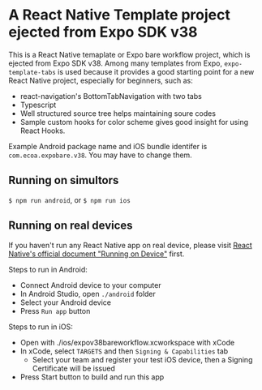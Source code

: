 # A React Native Template project ejected from Expo SDK v38

This is a React Native temaplate or Expo bare workflow project, which is ejected from Expo SDK v38. Among many templates from Expo, `expo-template-tabs` is used because it provides a good starting point for a new React Native project, especially for beginners, such as:

- react-navigation's BottomTabNavigation with two tabs 
- Typescript
- Well structured source tree helps maintaining soure codes
- Sample custom hooks for color scheme gives good insight for using React Hooks.

Example Android package name and iOS bundle identifer is `com.ecoa.expobare.v38`. You may have to change them.

## Running on simultors
`$ npm run android`, or `$ npm run ios`

## Running on real devices
If you haven't run any React Native app on real device, please visit [React Native's official document "Running on Device"](https://reactnative.dev/docs/running-on-device) first.

Steps to run in Android:

- Connect Android device to your computer 
- In Android Studio, open `./android` folder
- Select your Android device
- Press `Run app` button

Steps to run in iOS:

- Open with ./ios/expov38bareworkflow.xcworkspace with xCode
- In xCode, select `TARGETS` and then `Signing & Capabilities` tab
  - Select your team and register your test iOS device, then a Signing Certificate will be issued
- Press Start button to build and run this app
